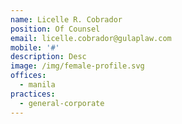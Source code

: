 ```yaml
---
name: Licelle R. Cobrador
position: Of Counsel
email: licelle.cobrador@gulaplaw.com
mobile: '#'
description: Desc
image: /img/female-profile.svg
offices:
  - manila
practices:
  - general-corporate
---
```

